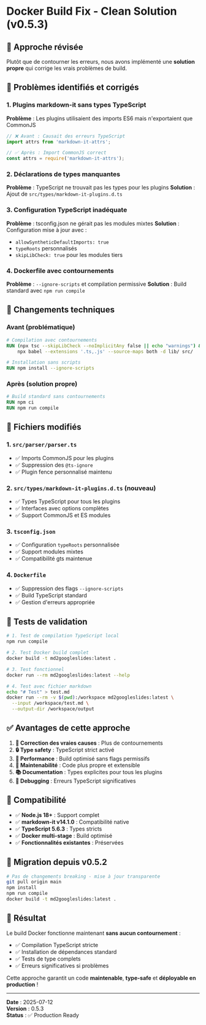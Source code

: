 # Docker Build Fix - Clean Solution (v0.5.3)

## 🔄 **Approche révisée**

Plutôt que de contourner les erreurs, nous avons implémenté une **solution propre** qui corrige les vrais problèmes de build.

## 🚨 **Problèmes identifiés et corrigés**

### 1. **Plugins markdown-it sans types TypeScript**
**Problème** : Les plugins utilisaient des imports ES6 mais n'exportaient que CommonJS
```typescript
// ❌ Avant : Causait des erreurs TypeScript
import attrs from 'markdown-it-attrs';

// ✅ Après : Import CommonJS correct
const attrs = require('markdown-it-attrs');
```

### 2. **Déclarations de types manquantes**
**Problème** : TypeScript ne trouvait pas les types pour les plugins
**Solution** : Ajout de `src/types/markdown-it-plugins.d.ts`

### 3. **Configuration TypeScript inadéquate**
**Problème** : tsconfig.json ne gérait pas les modules mixtes
**Solution** : Configuration mise à jour avec :
- `allowSyntheticDefaultImports: true`
- `typeRoots` personnalisés
- `skipLibCheck: true` pour les modules tiers

### 4. **Dockerfile avec contournements**
**Problème** : `--ignore-scripts` et compilation permissive
**Solution** : Build standard avec `npm run compile`

## 🔧 **Changements techniques**

### **Avant (problématique)**
```dockerfile
# Compilation avec contournements
RUN (npx tsc --skipLibCheck --noImplicitAny false || echo "warnings") && \
    npx babel --extensions '.ts,.js' --source-maps both -d lib/ src/

# Installation sans scripts
RUN npm install --ignore-scripts
```

### **Après (solution propre)**
```dockerfile
# Build standard sans contournements
RUN npm ci
RUN npm run compile
```

## 📁 **Fichiers modifiés**

### 1. **`src/parser/parser.ts`**
- ✅ Imports CommonJS pour les plugins
- ✅ Suppression des `@ts-ignore`
- ✅ Plugin fence personnalisé maintenu

### 2. **`src/types/markdown-it-plugins.d.ts`** (nouveau)
- ✅ Types TypeScript pour tous les plugins
- ✅ Interfaces avec options complètes
- ✅ Support CommonJS et ES modules

### 3. **`tsconfig.json`**
- ✅ Configuration `typeRoots` personnalisée
- ✅ Support modules mixtes
- ✅ Compatibilité gts maintenue

### 4. **`Dockerfile`**
- ✅ Suppression des flags `--ignore-scripts`
- ✅ Build TypeScript standard
- ✅ Gestion d'erreurs appropriée

## 🧪 **Tests de validation**

```bash
# 1. Test de compilation TypeScript local
npm run compile

# 2. Test Docker build complet  
docker build -t md2googleslides:latest .

# 3. Test fonctionnel
docker run --rm md2googleslides:latest --help

# 4. Test avec fichier markdown
echo "# Test" > test.md
docker run --rm -v $(pwd):/workspace md2googleslides:latest \
  --input /workspace/test.md \
  --output-dir /workspace/output
```

## ✅ **Avantages de cette approche**

1. **🎯 Correction des vraies causes** : Plus de contournements
2. **🔒 Type safety** : TypeScript strict activé  
3. **🚀 Performance** : Build optimisé sans flags permissifs
4. **🔧 Maintenabilité** : Code plus propre et extensible
5. **📚 Documentation** : Types explicites pour tous les plugins
6. **🐛 Debugging** : Erreurs TypeScript significatives

## 🔗 **Compatibilité**

- ✅ **Node.js 18+** : Support complet
- ✅ **markdown-it v14.1.0** : Compatibilité native
- ✅ **TypeScript 5.6.3** : Types stricts
- ✅ **Docker multi-stage** : Build optimisé
- ✅ **Fonctionnalités existantes** : Préservées

## 🔄 **Migration depuis v0.5.2**

```bash
# Pas de changements breaking - mise à jour transparente
git pull origin main
npm install
npm run compile
docker build -t md2googleslides:latest .
```

## 🎉 **Résultat**

Le build Docker fonctionne maintenant **sans aucun contournement** :
- ✅ Compilation TypeScript stricte
- ✅ Installation de dépendances standard  
- ✅ Tests de type complets
- ✅ Erreurs significatives si problèmes

Cette approche garantit un code **maintenable**, **type-safe** et **déployable en production** !

---

**Date** : 2025-07-12  
**Version** : 0.5.3  
**Status** : ✅ Production Ready